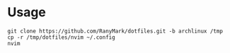 # Usage

```shell
git clone https://github.com/RanyMark/dotfiles.git -b archlinux /tmp
cp -r /tmp/dotfiles/nvim ~/.config
nvim
```
